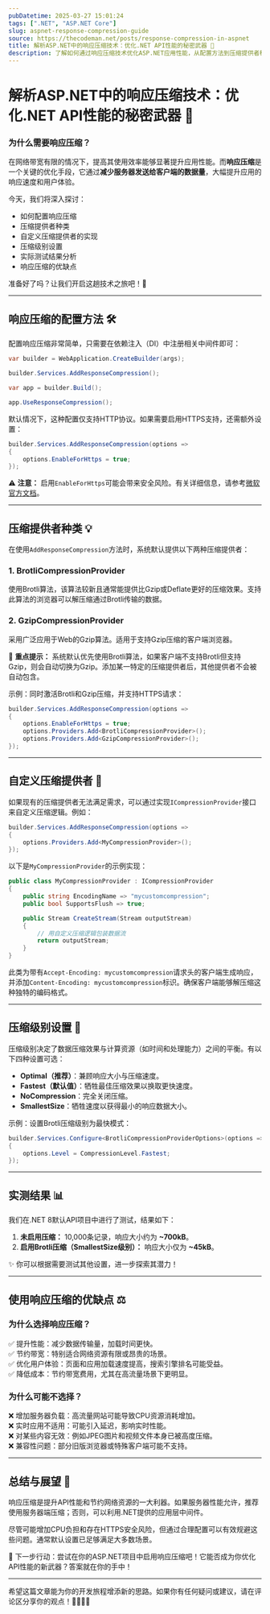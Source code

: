 ```yaml
---
pubDatetime: 2025-03-27 15:01:24
tags: [".NET", "ASP.NET Core"]
slug: aspnet-response-compression-guide
source: https://thecodeman.net/posts/response-compression-in-aspnet
title: 解析ASP.NET中的响应压缩技术：优化.NET API性能的秘密武器 🚀
description: 了解如何通过响应压缩技术优化ASP.NET应用性能，从配置方法到压缩提供者种类、实现自定义压缩以及压缩级别设置，助力开发者全面掌握这一性能优化利器。
---
```


# 解析ASP.NET中的响应压缩技术：优化.NET API性能的秘密武器 🚀

### 为什么需要响应压缩？

在网络带宽有限的情况下，提高其使用效率能够显著提升应用性能。而**响应压缩**是一个关键的优化手段，它通过**减少服务器发送给客户端的数据量**，大幅提升应用的响应速度和用户体验。

今天，我们将深入探讨：

- 如何配置响应压缩
- 压缩提供者种类
- 自定义压缩提供者的实现
- 压缩级别设置
- 实际测试结果分析
- 响应压缩的优缺点

准备好了吗？让我们开启这趟技术之旅吧！🌟

---

## 响应压缩的配置方法 🛠️

配置响应压缩非常简单，只需要在依赖注入（DI）中注册相关中间件即可：

```csharp
var builder = WebApplication.CreateBuilder(args);

builder.Services.AddResponseCompression();

var app = builder.Build();

app.UseResponseCompression();
```

默认情况下，这种配置仅支持HTTP协议。如果需要启用HTTPS支持，还需额外设置：

```csharp
builder.Services.AddResponseCompression(options =>
{
    options.EnableForHttps = true;
});
```

⚠️ **注意：** 启用`EnableForHttps`可能会带来安全风险。有关详细信息，请参考[微软官方文档](https://learn.microsoft.com/en-us/aspnet/core/performance/response-compression?view=aspnetcore-8.0#risk)。

---

## 压缩提供者种类 💡

在使用`AddResponseCompression`方法时，系统默认提供以下两种压缩提供者：

### 1. BrotliCompressionProvider

使用Brotli算法，该算法较新且通常能提供比Gzip或Deflate更好的压缩效果。支持此算法的浏览器可以解压缩通过Brotli传输的数据。

### 2. GzipCompressionProvider

采用广泛应用于Web的Gzip算法。适用于支持Gzip压缩的客户端浏览器。

📌 **重点提示：** 系统默认优先使用Brotli算法，如果客户端不支持Brotli但支持Gzip，则会自动切换为Gzip。添加某一特定的压缩提供者后，其他提供者不会被自动包含。

示例：同时激活Brotli和Gzip压缩，并支持HTTPS请求：

```csharp
builder.Services.AddResponseCompression(options =>
{
    options.EnableForHttps = true;
    options.Providers.Add<BrotliCompressionProvider>();
    options.Providers.Add<GzipCompressionProvider>();
});
```

---

## 自定义压缩提供者 🌟

如果现有的压缩提供者无法满足需求，可以通过实现`ICompressionProvider`接口来自定义压缩逻辑。例如：

```csharp
builder.Services.AddResponseCompression(options =>
{
    options.Providers.Add<MyCompressionProvider>();
});
```

以下是`MyCompressionProvider`的示例实现：

```csharp
public class MyCompressionProvider : ICompressionProvider
{
    public string EncodingName => "mycustomcompression";
    public bool SupportsFlush => true;

    public Stream CreateStream(Stream outputStream)
    {
        // 用自定义压缩逻辑包装数据流
        return outputStream;
    }
}
```

此类为带有`Accept-Encoding: mycustomcompression`请求头的客户端生成响应，并添加`Content-Encoding: mycustomcompression`标识。确保客户端能够解压缩这种独特的编码格式。

---

## 压缩级别设置 🔧

压缩级别决定了数据压缩效果与计算资源（如时间和处理能力）之间的平衡。有以下四种设置可选：

- **Optimal（推荐）**：兼顾响应大小与压缩速度。
- **Fastest（默认值）**：牺牲最佳压缩效果以换取更快速度。
- **NoCompression**：完全关闭压缩。
- **SmallestSize**：牺牲速度以获得最小的响应数据大小。

示例：设置Brotli压缩级别为最快模式：

```csharp
builder.Services.Configure<BrotliCompressionProviderOptions>(options =>
{
    options.Level = CompressionLevel.Fastest;
});
```

---

## 实测结果 📊

我们在.NET 8默认API项目中进行了测试，结果如下：

1. **未启用压缩：** 10,000条记录，响应大小约为 **~700kB**。
2. **启用Brotli压缩（SmallestSize级别）：** 响应大小仅为 **~45kB**。

✨ 你可以根据需要测试其他设置，进一步探索其潜力！

---

## 使用响应压缩的优缺点 ⚖️

### 为什么选择响应压缩？

✅ 提升性能：减少数据传输量，加载时间更快。  
✅ 节约带宽：特别适合网络资源有限或昂贵的场景。  
✅ 优化用户体验：页面和应用加载速度提高，搜索引擎排名可能受益。  
✅ 降低成本：节约带宽费用，尤其在高流量场景下更明显。

### 为什么可能不选择？

❌ 增加服务器负载：高流量网站可能导致CPU资源消耗增加。  
❌ 实时应用不适用：可能引入延迟，影响实时性能。  
❌ 对某些内容无效：例如JPEG图片和视频文件本身已被高度压缩。  
❌ 兼容性问题：部分旧版浏览器或特殊客户端可能不支持。

---

## 总结与展望 🎯

响应压缩是提升API性能和节约网络资源的一大利器。如果服务器性能允许，推荐使用服务器端压缩；否则，可以利用.NET提供的应用层中间件。

尽管可能增加CPU负担和存在HTTPS安全风险，但通过合理配置可以有效规避这些问题。通常默认设置已足够满足大多数场景。

📌 下一步行动：尝试在你的ASP.NET项目中启用响应压缩吧！它能否成为你优化API性能的新武器？答案就在你的手中！

---

希望这篇文章能为你的开发旅程增添新的思路。如果你有任何疑问或建议，请在评论区分享你的观点！👩‍💻👨‍💻
